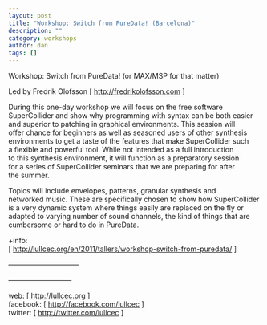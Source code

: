 ```yaml
---
layout: post
title: "Workshop: Switch from PureData! (Barcelona)"
description: ""
category: workshops
author: dan
tags: []
---
```

<p>Workshop: Switch from PureData! (or MAX/MSP for that matter)</p>
<p>Led by Fredrik Olofsson [ <a href="http://fredrikolofsson.com/" target="_blank">http://fredrikolofsson.com</a> ]</p>
<p>During this one-day workshop we will focus on the free software<br />
SuperCollider and show why programming with syntax can be both easier<br />
and superior to patching in graphical environments.  This session will<br />
offer chance for beginners as well as seasoned users of other synthesis<br />
environments to get a taste of the features that make SuperCollider such<br />
a flexible and powerful tool. While not intended as a full introduction<br />
to this synthesis environment, it will function as a preparatory session<br />
for a series of SuperCollider seminars that we are preparing for after<br />
the summer.</p>
<p>Topics will include envelopes, patterns, granular synthesis and<br />
networked music. These are specifically chosen to show how SuperCollider<br />
is a very dynamic system where things easily are replaced on the fly or<br />
adapted to varying number of sound channels, the kind of things that are<br />
cumbersome or hard to do in PureData.</p>
<p>+info:<br />
[ <a href="http://lullcec.org/en/2011/tallers/workshop-switch-from-puredata/" target="_blank">http://lullcec.org/en/2011/tallers/workshop-switch-from-puredata/</a> ]</p>
<p>&#8212;&#8212;&#8212;&#8212;&#8212;&#8212;&#8212;&#8212;&#8212;&#8212;</p>
<p>&#8212;&#8212;&#8212;&#8212;&#8212;&#8212;&#8212;&#8212;&#8212;</p>
<p>web:      [ <a href="http://lullcec.org/" target="_blank">http://lullcec.org</a> ]<br />
facebook: [ <a href="http://facebook.com/lullcec" target="_blank">http://facebook.com/lullcec</a> ]<br />
twitter:  [ <a href="http://twitter.com/lullcec" target="_blank">http://twitter.com/lullcec</a> ]</p>
